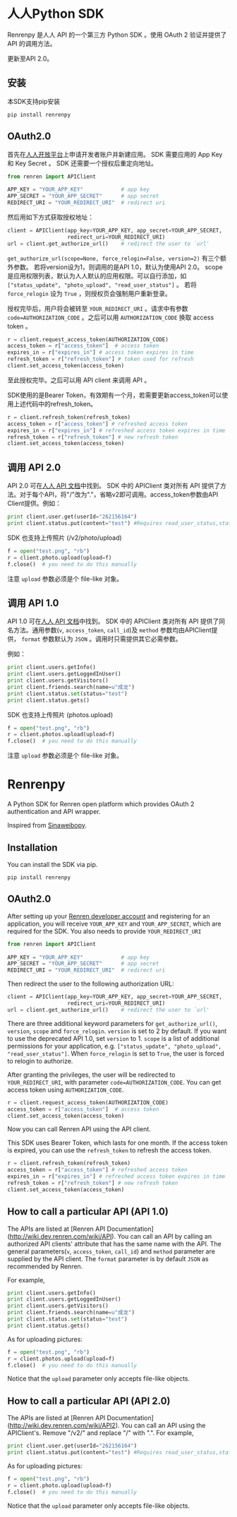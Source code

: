 # 人人Python SDK

Renrenpy 是人人 API 的一个第三方 Python SDK 。使用 OAuth 2 验证并提供了 API
的调用方法。

更新至API 2.0。

## 安装

本SDK支持pip安装

```
pip install renrenpy
```


## OAuth2.0

首先在[人人开放平台](http://dev.renren.com)上申请开发者账户并新建应用。 SDK
需要应用的 App Key 和 Key Secret 。 SDK 还需要一个授权后重定向地址。

```python
from renren import APIClient
    
APP_KEY = "YOUR_APP_KEY"            # app key
APP_SECRET = "YOUR_APP_SECRET"      # app secret
REDIRECT_URI = "YOUR_REDIRECT_URI"  # redirect uri
```

然后用如下方式获取授权地址：

```python
client = APIClient(app_key=YOUR_APP_KEY, app_secret=YOUR_APP_SECRET,
                   redirect_uri=YOUR_REDIRECT_URI) 
url = client.get_authorize_url()    # redirect the user to `url'
```

`get_authorize_url(scope=None, force_relogin=False, version=2)` 有三个额外参数。
若将version设为1，则调用的是API 1.0，默认为使用API 2.0。
scope 是应用权限列表，默认为人人默认的应用权限。可以自行添加，如
`["status_update", "photo_upload", "read_user_status"]` 。 若将 `force_relogin` 设为 `True` ，则授权页会强制用户重新登录。

授权完毕后，用户将会被转至 `YOUR_REDIRECT_URI` 。请求中有参数
`code=AUTHORIZATION_CODE` 。之后可以用 `AUTHORIZATION_CODE` 换取 access
token 。

```python
r = client.request_access_token(AUTHORIZATION_CODE)
access_token = r["access_token"]  # access token
expires_in = r["expires_in"] # access token expires in time
refresh_token = r["refresh_token"] # token used for refresh
client.set_access_token(access_token)
```

至此授权完毕。之后可以用 API client 来调用 API 。

SDK使用的是Bearer Token，有效期有一个月，若需要更新access_token可以使用上述代码中的refresh_token。

```python
r = client.refresh_token(refresh_token)
access_token = r["access_token"] # refreshed access token
expires_in = r["expires_in"] # refreshed access token expires in time
refresh_token = r["refresh_token"] # new refresh token
client.set_access_token(access_token)
```

## 调用 API 2.0

API 2.0 可在[人人 API 文档](http://wiki.dev.renren.com/wiki/API2)中找到。 SDK 中的 APIClient 类对所有 API 提供了方法。对于每个API，将"/"改为"."，省略v2即可调用。access_token参数由API Client提供。例如：

```python
print client.user.get(userId="262156164")
print client.status.put(content="test") #Requires read_user_status,status_update scopes
```

SDK 也支持上传照片 (/v2/photo/upload)

```python
f = open("test.png", "rb")
r = client.photo.upload(upload=f)
f.close()  # you need to do this manually
```

注意 `upload` 参数必须是个 file-like 对象。

## 调用 API 1.0

API 1.0 可在[人人 API 文档](http://wiki.dev.renren.com/wiki/API)中找到。 SDK 中的 APIClient 类对所有 API 提供了同名方法。通用参数(`v`, `access_token`, `call_id`)及 `method` 参数均由APIClient提供， `format` 参数默认为 `JSON` 。调用时只需提供其它必需参数。

例如：

```python
print client.users.getInfo()
print client.users.getLoggedInUser()
print client.users.getVisitors()
print client.friends.search(name=u"成龙")
print client.status.set(status="test")
print client.status.gets()
```

SDK 也支持上传照片 (photos.upload)

```python
f = open("test.png", "rb")
r = client.photos.upload(upload=f)
f.close()  # you need to do this manually
```

注意 `upload` 参数必须是个 file-like 对象。


# Renrenpy

A Python SDK for Renren open platform which provides OAuth 2 authentication and API wrapper. 

Inspired from [Sinaweibopy](https://github.com/michaelliao/sinaweibopy).

## Installation

You can install the SDK via pip.

```
pip install renrenpy
```

## OAuth2.0

After setting up your [Renren developer account](http://dev.renren.com) and
registering for an application, you will receive `YOUR_APP_KEY` and
`YOUR_APP_SECRET`, which are required for the SDK.  You also needs to provide `YOUR_REDIRECT_URI`

```python
from renren import APIClient
    
APP_KEY = "YOUR_APP_KEY"            # app key
APP_SECRET = "YOUR_APP_SECRET"      # app secret
REDIRECT_URI = "YOUR_REDIRECT_URI"  # redirect uri
```

Then redirect the user to the following authorization URL:

```python
client = APIClient(app_key=YOUR_APP_KEY, app_secret=YOUR_APP_SECRET,
                   redirect_uri=YOUR_REDIRECT_URI)
url = client.get_authorize_url()    # redirect the user to `url'
```

There are three additional keyword parameters for `get_authorize_url()`, 
`version`, `scope` and `force_relogin`.  `version` is set to 2 by default.  If you want to use the deprecated API 1.0, set `version` to 1.  `scope` is a list of additional permissions 
for your application, e.g. `["status_update", "photo_upload",
"read_user_status"]`.  When `force_relogin` is set to `True`, the 
user is forced to relogin to authorize.

After granting the privileges, the user will be redirected to
`YOUR_REDIRECT_URI`, with parameter `code=AUTHORIZATION_CODE`. 
You can get access token using `AUTHORIZATION_CODE`.

```python
r = client.request_access_token(AUTHORIZATION_CODE)
access_token = r["access_token"]  # access token
client.set_access_token(access_token)
```

Now you can call Renren API using the API client.

This SDK uses Bearer Token, which lasts for one month.  If the access token is expired, you can use the `refresh_token` to refresh the access token.

```python
r = client.refresh_token(refresh_token)
access_token = r["access_token"] # refreshed access token
expires_in = r["expires_in"] # refreshed access token expires in time
refresh_token = r["refresh_token"] # new refresh token
client.set_access_token(access_token)
```
## How to call a particular API (API 1.0)

The APIs are listed at [Renren API Documentation]
(http://wiki.dev.renren.com/wiki/API).
You can call an API by calling an authorized API clients' attribute that
has the same name with the API.  The general parameters(`v`,
`access_token`, `call_id`) and `method` parameter are supplied by the API
client.  The `format` parameter is by default `JSON` as recommended by
Renren.

For example, 

```python
print client.users.getInfo()
print client.users.getLoggedInUser()
print client.users.getVisitors()
print client.friends.search(name=u"成龙")
print client.status.set(status="test")
print client.status.gets()
```

As for uploading pictures:

```python
f = open("test.png", "rb")
r = client.photos.upload(upload=f)
f.close()  # you need to do this manually
```

Notice that the `upload` parameter only accepts file-like objects.

## How to call a particular API (API 2.0)

The APIs are listed at [Renren API Documentation]
(http://wiki.dev.renren.com/wiki/API2).
You can call an API using the APIClient's.  Remove "/v2/" and replace "/" with ".".  For example,

```python
print client.user.get(userId="262156164")
print client.status.put(content="test") #Requires read_user_status,status_update scopes
```

As for uploading pictures:

```python
f = open("test.png", "rb")
r = client.photo.upload(upload=f)
f.close()  # you need to do this manually
```

Notice that the `upload` parameter only accepts file-like objects.
